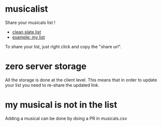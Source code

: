 # musicalist

Share your musicals list !

- [clean slate list](https://yazgoo.github.io/musicalist/)
- [example: my list](https://yazgoo.github.io/musicalist/?content=kwGmWWF6Z29v3AAQlAHNAjXCCpQCzQOlwgmUA80CcsIKlATNBDbCCpQFzQRbwgeUBs0BdsIHlAfNAkHCCJQIzQMGwgeUCc0CL8IKlArMz8IIlAvNA23CCZQMzQRkwgiUDc0B%2FsIHlA7NAdDCBpQPzQL5wgiUEM0ECcIJ)

To share your list, just right click and copy the "share url".

# zero server storage

All the storage is done at the client level.
This means that in order to update your list you need to re-share the updated link.

# my musical is not in the list

Adding a musical can be done by doing a PR in musicals.csv
